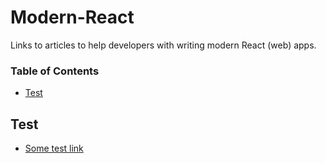 # Modern-React
Links to articles to help developers with writing modern React (web) apps.

### Table of Contents

* [Test](#test)

## Test
* [Some test link](http://www.espn.com)
